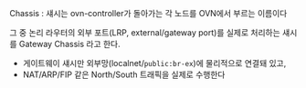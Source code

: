 Chassis : 섀시는 ovn-controller가 돌아가는 각 노드를 OVN에서 부르는 이름이다

그 중 논리 라우터의 외부 포트(LRP, external/gateway port)를 실제로 처리하는 섀시를 Gateway Chassis 라고 한다.
- 게이트웨이 섀시만 외부망(localnet/`public:br-ex`)에 물리적으로 연결돼 있고,
- NAT/ARP/FIP 같은 North/South 트래픽을 실제로 수행한다